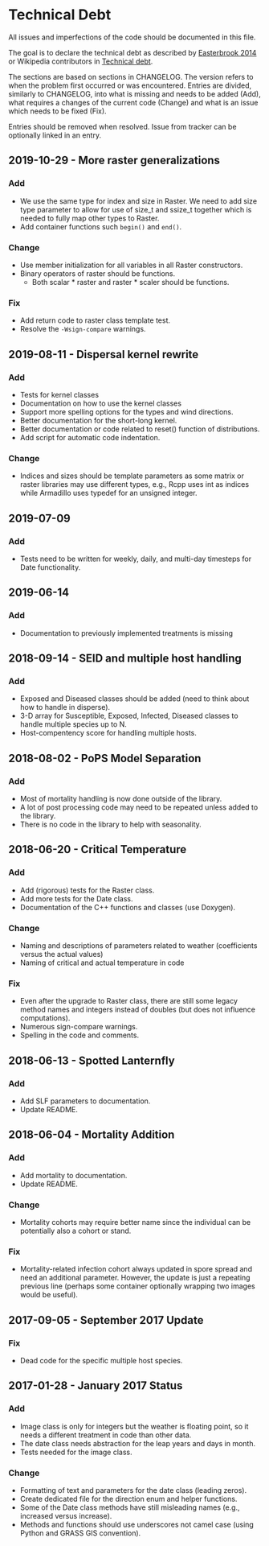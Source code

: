 # Technical Debt

All issues and imperfections of the code should be documented in this
file.

The goal is to declare the technical debt as described by
[Easterbrook 2014](http://doi.org/10.1038/ngeo2283) or Wikipedia
contributors in
[Technical debt](https://en.wikipedia.org/wiki/Technical_debt).

The sections are based on sections in CHANGELOG. The version refers to
when the problem first occurred or was encountered. Entries are divided,
similarly to CHANGELOG, into what is missing and needs to be added (Add),
what requires a changes of the current code (Change) and what is an
issue which needs to be fixed (Fix).

Entries should be removed when resolved. Issue from tracker can be
optionally linked in an entry.

## 2019-10-29 - More raster generalizations

### Add

- We use the same type for index and size in Raster. We need to
  add size type parameter to allow for use of size_t and ssize_t
  together which is needed to fully map other types to Raster.
- Add container functions such `begin()` and `end()`.

### Change

- Use member initialization for all variables in all Raster constructors.
- Binary operators of raster should be functions.
  * Both scalar * raster and raster * scaler should be functions.

### Fix

- Add return code to raster class template test.
- Resolve the `-Wsign-compare` warnings.

## 2019-08-11 - Dispersal kernel rewrite

### Add

- Tests for kernel classes
- Documentation on how to use the kernel classes
- Support more spelling options for the types and wind directions.
- Better documentation for the short-long kernel.
- Better documentation or code related to reset() function of
  distributions.
- Add script for automatic code indentation.

### Change

- Indices and sizes should be template parameters as some matrix or
  raster libraries may use different types, e.g., Rcpp uses int as
  indices while Armadillo uses typedef for an unsigned integer.

## 2019-07-09

### Add

- Tests need to be written for weekly, daily, and multi-day timesteps for Date functionality.

## 2019-06-14

### Add

- Documentation to previously implemented treatments is missing

## 2018-09-14 - SEID and multiple host handling

### Add

- Exposed and Diseased classes should be added (need to think about how to handle in disperse).
- 3-D array for Susceptible, Exposed, Infected, Diseased classes to handle multiple species up to N.
- Host-compentency score for handling multiple hosts.

## 2018-08-02 - PoPS Model Separation

### Add

- Most of mortality handling is now done outside of the library.
- A lot of post processing code may need to be repeated unless added to
  the library.
- There is no code in the library to help with seasonality.

## 2018-06-20 - Critical Temperature

### Add

- Add (rigorous) tests for the Raster class.
- Add more tests for the Date class.
- Documentation of the C++ functions and classes (use Doxygen).

### Change

- Naming and descriptions of parameters related to weather
  (coefficients versus the actual values)
- Naming of critical and actual temperature in code

### Fix

- Even after the upgrade to Raster class, there are still some legacy
  method names and integers instead of doubles (but does not influence
  computations).
- Numerous sign-compare warnings.
- Spelling in the code and comments.

## 2018-06-13 - Spotted Lanternfly

### Add

- Add SLF parameters to documentation.
- Update README.

## 2018-06-04 - Mortality Addition

### Add

- Add mortality to documentation.
- Update README.

### Change

- Mortality cohorts may require better name since the individual can be
  potentially also a cohort or stand.

### Fix

- Mortality-related infection cohort always updated in spore spread and
  need an additional parameter. However, the update is just a repeating
  previous line (perhaps some container optionally wrapping two images
  would be useful).

## 2017-09-05 - September 2017 Update

### Fix

- Dead code for the specific multiple host species.

## 2017-01-28 - January 2017 Status

### Add

- Image class is only for integers but the weather is floating point,
  so it needs a different treatment in code than other data.
- The date class needs abstraction for the leap years and days in month.
- Tests needed for the image class.

### Change

- Formatting of text and parameters for the date class (leading zeros).
- Create dedicated file for the direction enum and helper functions.
- Some of the Date class methods have still misleading names (e.g.,
  increased versus increase).
- Methods and functions should use underscores not camel case (using
  Python and GRASS GIS convention).

